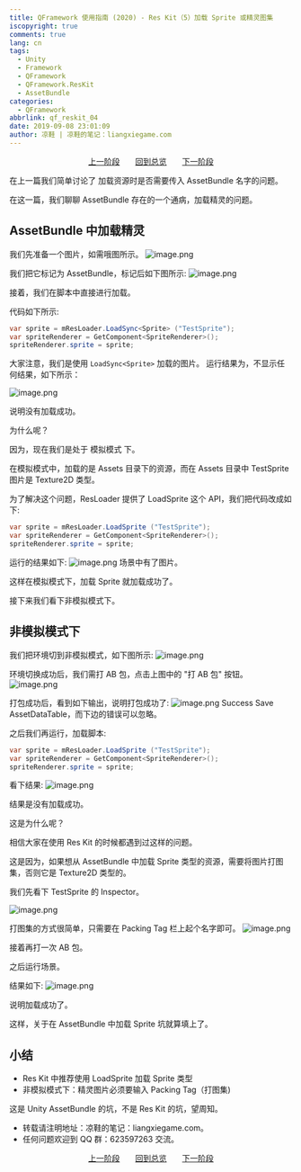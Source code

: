 ```yaml
---
title: QFramework 使用指南 (2020) - Res Kit（5）加载 Sprite 或精灵图集
iscopyright: true
comments: true
lang: cn
tags:
  - Unity
  - Framework
  - QFramework
  - QFramework.ResKit
  - AssetBundle
categories:
  - QFramework
abbrlink: qf_reskit_04
date: 2019-09-08 23:01:09 
author: 凉鞋 | 凉鞋的笔记：liangxiegame.com
---
```



<center>
<a href="https://tdou.cc/cn/qf_reskit_04.html">上一阶段</a> &nbsp;&nbsp;&nbsp;&nbsp;&nbsp;
<a href="https://tdou.cc/cn/qframework.html">回到总览</a> &nbsp;&nbsp;&nbsp;&nbsp;&nbsp;
<a href="https://tdou.cc/cn/qf_reskit_06.html">下一阶段</a>
</center>


在上一篇我们简单讨论了 加载资源时是否需要传入 AssetBundle 名字的问题。

在这一篇，我们聊聊 AssetBundle 存在的一个通病，加载精灵的问题。

## AssetBundle 中加载精灵

我们先准备一个图片，如需哦图所示。
![image.png](http://file.liangxiegame.com/d97acd6e-263f-4f8d-99af-1318a32c4f96.png)

我们把它标记为 AssetBundle，标记后如下图所示:
![image.png](http://file.liangxiegame.com/304d86c5-3a93-43fb-b736-956b77d5e4c1.png) 

接着，我们在脚本中直接进行加载。

代码如下所示:
``` csharp
var sprite = mResLoader.LoadSync<Sprite> ("TestSprite");
var spriteRenderer = GetComponent<SpriteRenderer>();
spriteRenderer.sprite = sprite;
```


大家注意，我们是使用 `LoadSync<Sprite>`  加载的图片。
运行结果为，不显示任何结果，如下所示：
  
![image.png](http://file.liangxiegame.com/e0b43706-2117-42aa-87a2-f58d5eeec2e2.png) 

说明没有加载成功。

为什么呢？ 

因为，现在我们是处于 模拟模式 下。

在模拟模式中，加载的是 Assets 目录下的资源，而在 Assets 目录中 TestSprite 图片是 Texture2D 类型。

为了解决这个问题，ResLoader 提供了 LoadSprite 这个 API，我们把代码改成如下:
``` csharp
var sprite = mResLoader.LoadSprite ("TestSprite");
var spriteRenderer = GetComponent<SpriteRenderer>();
spriteRenderer.sprite = sprite;
```

运行的结果如下:
![image.png](http://file.liangxiegame.com/0156a88f-63ce-4dd9-a38c-2f3aabed6862.png) 
场景中有了图片。

这样在模拟模式下，加载 Sprite 就加载成功了。

接下来我们看下非模拟模式下。

## 非模拟模式下
我们把环境切到非模拟模式，如下图所示:
![image.png](http://file.liangxiegame.com/1603b5c1-0f7b-485e-a8e1-f93f202e1c5a.png) 

环境切换成功后，我们需打 AB 包，点击上图中的 "打 AB 包" 按钮。
![image.png](http://file.liangxiegame.com/37673692-45af-4e56-ab7f-2e9c7b177ac6.png) 

打包成功后，看到如下输出，说明打包成功了:
![image.png](http://file.liangxiegame.com/b7d23d65-4f14-4918-b883-e5f9a777e3d6.png) 
Success Save AssetDataTable，而下边的错误可以忽略。

之后我们再运行，加载脚本:
``` csharp
var sprite = mResLoader.LoadSprite ("TestSprite");
var spriteRenderer = GetComponent<SpriteRenderer>();
spriteRenderer.sprite = sprite;
```

看下结果:
![image.png](http://file.liangxiegame.com/d3f2cd3d-b333-46a2-ad60-2dde9aef2f11.png) 

结果是没有加载成功。

这是为什么呢？

相信大家在使用 Res Kit 的时候都遇到过这样的问题。

这是因为，如果想从 AssetBundle 中加载 Sprite 类型的资源，需要将图片打图集，否则它是 Texture2D 类型的。

我们先看下 TestSprite 的 Inspector。

![image.png](http://file.liangxiegame.com/631f5618-d1f1-4f65-bbc2-d9af0e1c0502.png) 

打图集的方式很简单，只需要在 Packing Tag 栏上起个名字即可。 
![image.png](http://file.liangxiegame.com/fa9ddc4b-a1b8-4d9f-b84a-9d25907d1fc2.png) 

  
接着再打一次 AB 包。

之后运行场景。

结果如下:
  ![image.png](http://file.liangxiegame.com/5e0c2b6e-74e2-4c1d-b44b-7ea0083a8856.png)

说明加载成功了。
  
这样，关于在 AssetBundle 中加载 Sprite 坑就算填上了。
  
## 小结
* Res Kit 中推荐使用 LoadSprite 加载 Sprite 类型
* 非模拟模式下：精灵图片必须要输入 Packing Tag（打图集)

这是 Unity AssetBundle 的坑，不是 Res Kit 的坑，望周知。

* 转载请注明地址：凉鞋的笔记：liangxiegame.com。
* 任何问题欢迎到 QQ 群：623597263 交流。


<center>
<a href="https://tdou.cc/cn/qf_reskit_04.html">上一阶段</a> &nbsp;&nbsp;&nbsp;&nbsp;&nbsp;
<a href="https://tdou.cc/cn/qframework.html">回到总览</a> &nbsp;&nbsp;&nbsp;&nbsp;&nbsp;
<a href="https://tdou.cc/cn/qf_reskit_06.html">下一阶段</a>
</center>
